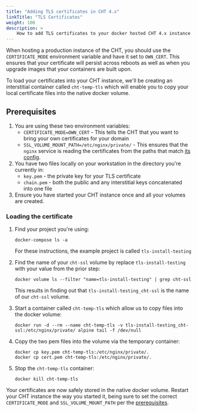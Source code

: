 ```yaml
---
title: "Adding TLS certificates in CHT 4.x"
linkTitle: "TLS Certificates"
weight: 100
description: >
    How to add TLS certificates to your docker hosted CHT 4.x instance
---
```


When hosting a production instance of the CHT, you should use the `CERTIFICATE_MODE` environment variable and have it set to `OWN_CERT`.  This ensures that your certificate will persist across reboots as well as when you upgrade images that your containers are built upon.

To load your certificates into your CHT instance, we'll be creating an interstitial container called `cht-temp-tls` which will enable you to copy your local certificate files into the native docker volume. 

## Prerequisites

1. You are using these two environment variables:
   * `CERTIFICATE_MODE=OWN_CERT` - This tells the CHT that you want to bring your own certificates for your domain
   * `SSL_VOLUME_MOUNT_PATH=/etc/nginx/private/` - This ensures that the `nginx` service is reading the certificates from the paths that match [its config](https://github.com/medic/cht-core/blob/master/nginx/nginx.conf#L40).
2. You have two files locally on your workstation in the directory you're currently in:
   * `key.pem` - the private key for your TLS certificate
   * `chain.pem` - both the public and any interstitial keys concatenated into one file
3. Ensure you have started your CHT instance once and all your volumes are created.  

### Loading the certificate

1. Find your project you're using:

   ```shell
   docker-compose ls -a
   ```
   For these instructions, the example project is called `tls-install-testing`
2. Find the name of your `cht-ssl` volume by replace `tls-install-testing` with your value from the prior step:

   ```shell
   docker volume ls --filter "name=tls-install-testing" | grep cht-ssl
   ```
   This results in finding out that `tls-install-testing_cht-ssl` is the name of our `cht-ssl` volume.
3. Start a container called `cht-temp-tls` which allow us to copy files into the docker volume:

    ```shell
   docker run -d --rm --name cht-temp-tls -v tls-install-testing_cht-ssl:/etc/nginx/private/ alpine tail -f /dev/null
   ```
4. Copy the two pem files into the volume via the temporary container:
   ```
   docker cp key.pem cht-temp-tls:/etc/nginx/private/.
   docker cp cert.pem cht-temp-tls:/etc/nginx/private/.
   ```
5. Stop the `cht-temp-tls` container: 
   ```shell
   docker kill cht-temp-tls
   ```

Your certificates are now safely stored in the native docker volume. Restart your CHT instance the way you started it, being sure to set the correct `CERTIFICATE_MODE` and `SSL_VOLUME_MOUNT_PATH` per the [prerequisites](#prerequisites).
